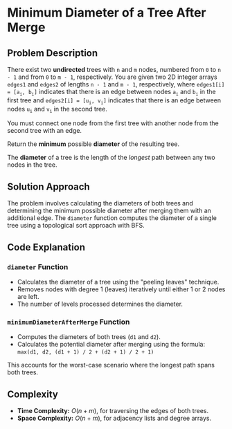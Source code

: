 # Minimum Diameter of a Tree After Merge

## Problem Description

There exist two **undirected** trees with `n` and `m` nodes, numbered from `0` to `n - 1` and from `0` to `m - 1`, respectively. You are given two 2D integer arrays `edges1` and `edges2` of lengths `n - 1` and `m - 1`, respectively, where `edges1[i] = [a`<sub>`i`</sub>`, b`<sub>`i`</sub>`]` indicates that there is an edge between nodes `a`<sub>`i`</sub> and `b`<sub>`i`</sub> in the first tree and `edges2[i] = [u`<sub>`i`</sub>`, v`<sub>`i`</sub>`]` indicates that there is an edge between nodes `u`<sub>`i`</sub> and `v`<sub>`i`</sub> in the second tree.

You must connect one node from the first tree with another node from the second tree with an edge.

Return the **minimum** possible **diameter** of the resulting tree.

The **diameter** of a tree is the length of the *longest* path between any two nodes in the tree.

## Solution Approach

The problem involves calculating the diameters of both trees and determining the minimum possible diameter after merging them with an additional edge. The `diameter` function computes the diameter of a single tree using a topological sort approach with BFS.

## Code Explanation

### `diameter` Function

- Calculates the diameter of a tree using the "peeling leaves" technique.  
- Removes nodes with degree 1 (leaves) iteratively until either 1 or 2 nodes are left.  
- The number of levels processed determines the diameter.

### `minimumDiameterAfterMerge` Function

- Computes the diameters of both trees (`d1` and `d2`).  
- Calculates the potential diameter after merging using the formula:  `max(d1, d2, (d1 + 1) / 2 + (d2 + 1) / 2 + 1)`

This accounts for the worst-case scenario where the longest path spans both trees.

## Complexity

- **Time Complexity:** $O(n + m)$, for traversing the edges of both trees.  
- **Space Complexity:** $O(n + m)$, for adjacency lists and degree arrays.
